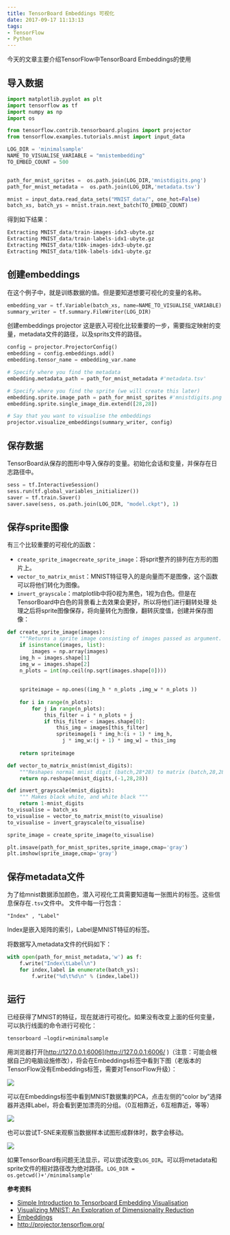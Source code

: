 ```yaml
---
title: TensorBoard Embeddings 可视化
date: 2017-09-17 11:13:13
tags:
- TensorFlow
- Python
---
```

今天的文章主要介绍TensorFlow中TensorBoard Embeddings的使用
<!--more-->
## 导入数据

```python
import matplotlib.pyplot as plt
import tensorflow as tf
import numpy as np
import os

from tensorflow.contrib.tensorboard.plugins import projector
from tensorflow.examples.tutorials.mnist import input_data

LOG_DIR = 'minimalsample'
NAME_TO_VISUALISE_VARIABLE = "mnistembedding"
TO_EMBED_COUNT = 500


path_for_mnist_sprites =  os.path.join(LOG_DIR,'mnistdigits.png')
path_for_mnist_metadata =  os.path.join(LOG_DIR,'metadata.tsv')

mnist = input_data.read_data_sets("MNIST_data/", one_hot=False)
batch_xs, batch_ys = mnist.train.next_batch(TO_EMBED_COUNT)
```
得到如下结果：
```python
Extracting MNIST_data/train-images-idx3-ubyte.gz
Extracting MNIST_data/train-labels-idx1-ubyte.gz
Extracting MNIST_data/t10k-images-idx3-ubyte.gz
Extracting MNIST_data/t10k-labels-idx1-ubyte.gz
```

## 创建embeddings
在这个例子中，就是训练数据的值。但是要知道想要可视化的变量的名称。
```python
embedding_var = tf.Variable(batch_xs, name=NAME_TO_VISUALISE_VARIABLE)
summary_writer = tf.summary.FileWriter(LOG_DIR)
```

创建embeddings projector
这是嵌入可视化比较重要的一步，需要指定映射的变量，metadata文件的路径，以及sprits文件的路径。
```python
config = projector.ProjectorConfig()
embedding = config.embeddings.add()
embedding.tensor_name = embedding_var.name

# Specify where you find the metadata
embedding.metadata_path = path_for_mnist_metadata #'metadata.tsv'

# Specify where you find the sprite (we will create this later)
embedding.sprite.image_path = path_for_mnist_sprites #'mnistdigits.png'
embedding.sprite.single_image_dim.extend([28,28])

# Say that you want to visualise the embeddings
projector.visualize_embeddings(summary_writer, config)
```

## 保存数据
TensorBoard从保存的图形中导入保存的变量。初始化会话和变量，并保存在日志路径中。
```python
sess = tf.InteractiveSession()
sess.run(tf.global_variables_initializer())
saver = tf.train.Saver()
saver.save(sess, os.path.join(LOG_DIR, "model.ckpt"), 1)
```

## 保存sprite图像
有三个比较重要的可视化的函数：
* `create_sprite_imagecreate_sprite_image`：将sprit整齐的排列在方形的图片上。
* `vector_to_matrix_mnist`：MNIST特征导入的是向量而不是图像，这个函数可以将他们转化为图像。
* `invert_grayscale`：matplotlib中将0视为黑色，1视为白色。但是在TensorBoard中白色的背景看上去效果会更好，所以将他们进行翻转处理
处理之后将sprite图像保存，将向量转化为图像，翻转灰度值，创建并保存图像：

```python
def create_sprite_image(images):
    """Returns a sprite image consisting of images passed as argument. Images should be count x width x height"""
    if isinstance(images, list):
        images = np.array(images)
    img_h = images.shape[1]
    img_w = images.shape[2]
    n_plots = int(np.ceil(np.sqrt(images.shape[0])))
    
    
    spriteimage = np.ones((img_h * n_plots ,img_w * n_plots ))
    
    for i in range(n_plots):
        for j in range(n_plots):
            this_filter = i * n_plots + j
            if this_filter < images.shape[0]:
                this_img = images[this_filter]
                spriteimage[i * img_h:(i + 1) * img_h,
                  j * img_w:(j + 1) * img_w] = this_img
    
    return spriteimage

def vector_to_matrix_mnist(mnist_digits):
    """Reshapes normal mnist digit (batch,28*28) to matrix (batch,28,28)"""
    return np.reshape(mnist_digits,(-1,28,28))

def invert_grayscale(mnist_digits):
    """ Makes black white, and white black """
    return 1-mnist_digits
to_visualise = batch_xs
to_visualise = vector_to_matrix_mnist(to_visualise)
to_visualise = invert_grayscale(to_visualise)

sprite_image = create_sprite_image(to_visualise)

plt.imsave(path_for_mnist_sprites,sprite_image,cmap='gray')
plt.imshow(sprite_image,cmap='gray')
```

## 保存metadata文件
为了给mnist数据添加颜色，潜入可视化工具需要知道每一张图片的标签。这些信息保存在`.tsv`文件中。
文件中每一行包含：
```
"Index" , "Label"
```
Index是嵌入矩阵的索引，Label是MNIST特征的标签。

将数据写入metadata文件的代码如下：

```python
with open(path_for_mnist_metadata,'w') as f:
    f.write("Index\tLabel\n")
    for index,label in enumerate(batch_ys):
        f.write("%d\t%d\n" % (index,label))
```

## 运行

已经获得了MNIST的特征，现在就进行可视化。如果没有改变上面的任何变量，可以执行线面的命令进行可视化：

```
tensorboard –logdir=minimalsample
```

用浏览器打开[http://127.0.0.1:6006](http://127.0.0.1:6006/ )（注意：可能会根据自己的电脑设施修改），将会在Embeddings标签中看到下图（老版本的TensorFlow没有Embeddings标签，需要对TensorFlow升级）：

![](http://onaxllwtn.bkt.clouddn.com/2017-09-17-1.png)

可以在Embeddings标签中看到MNIST数据集的PCA，点击左侧的“color by”选择器并选择Label，将会看到更加漂亮的分组。（0互相靠近，6互相靠近，等等）

![](http://onaxllwtn.bkt.clouddn.com/2017-09-17-2.png)

也可以尝试T-SNE来观察当数据样本试图形成群体时，数字会移动。

![](http://onaxllwtn.bkt.clouddn.com/2017-09-17-3.png)

如果TensorBoard有问题无法显示，可以尝试改变`LOG_DIR`。可以将metadata和sprite文件的相对路径改为绝对路径。`LOG_DIR = os.getcwd()+'/minimalsample'`

**参考资料**


* [Simple Introduction to Tensorboard Embedding Visualisation](https://www.pinchofintelligence.com/simple-introduction-to-tensorboard-embedding-visualisation/)
* [Visualizing MNIST: An Exploration of Dimensionality Reduction](http://colah.github.io/posts/2014-10-Visualizing-MNIST/)
* [Embeddings](https://www.tensorflow.org/programmers_guide/embedding)
* http://projector.tensorflow.org/